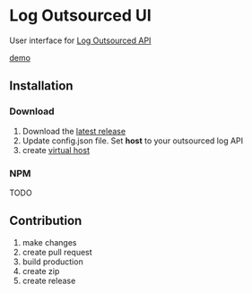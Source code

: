 # Log Outsourced UI

User interface for [Log Outsourced API](https://github.com/pipan/log-outsourced-api)

[demo](https://log-demo.ovaldo.sk)

## Installation

### Download

1. Download the [latest release](https://github.com/pipan/log-outsourced-ui/releases/download/v0.1.7/log-outsourced-v0.1.7.zip)
2. Update config.json file. Set __host__ to your outsourced log API
3. create [virtual host](docs/VIRTUAL_HOSTS.md)

### NPM

TODO

## Contribution

1. make changes
2. create pull request
3. build production
4. create zip
5. create release
